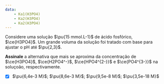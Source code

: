 ```yaml
---
data:
    - Ka1(H3PO4)
    - Ka2(H3PO4)
    - Ka2(H3PO4)
---
```


Considere uma solução $\pu{15 mmol.L-1}$ de ácido fosfórico, $\ce{H3PO4}$. Um grande voluma da solução foi tratado com base para ajustar o pH até $\pu{2,3}$.

**Assinale** a alternativa que mais se aproxima da concentração de $\ce{H3PO4}$, $\ce{H2PO4^-}$, $\ce{HPO4^{2-}}$ e $\ce{PO4^{3-}}$ na soluçoão, respectivamente.

- [x] $\pu{6,4e-3 M}$; $\pu{8,6e-3 M}$; $\pu{9,5e-8 M}$; $\pu{3,5e-18 M}$
